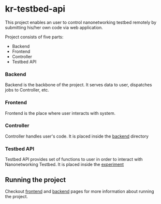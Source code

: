 # kr-testbed-api

This project enables an user to control nanonetworking testbed remotely by submitting his/her own code via web application.

Project consists of five parts:
* Backend
* Frontend
* Controller
* Testbed API

### Backend
Backend is the backbone of the project. It serves data to user, dispatches jobs to Controller, etc.

### Frontend
Frontend is the place where user interacts with system.

### Controller
Controller handles user's code. It is placed inside the [backend](https://github.com/nanonetworking/kr-testbed-api/tree/master/backend) directory

### Testbed API
Testbed API provides set of functions to user in order to interact with Nanonetworking Testbed. It is placed inside the [experiment](https://github.com/nanonetworking/kr-testbed-api/tree/master/experiment)

## Running the project

Checkout [frontend](https://github.com/nanonetworking/kr-testbed-api/tree/master/frontend) and [backend](https://github.com/nanonetworking/kr-testbed-api/tree/master/backend) pages for more information about running the project.
